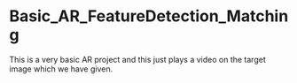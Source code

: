 # Basic_AR_FeatureDetection_Matching

This is a very basic AR project and this just plays a video on the target image which we have given.
